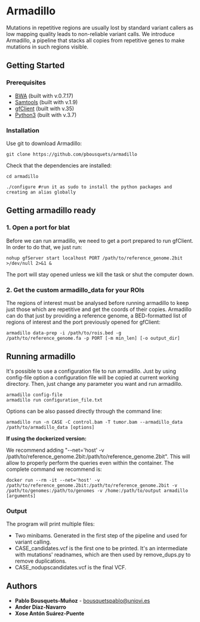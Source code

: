 # Armadillo

Mutations in repetitive regions are usually lost by standard variant callers as low mapping quality leads to non-reliable variant calls. We introduce Armadillo, a pipeline that stacks all copies from repetitive genes to make mutations in such regions visible. 

## Getting Started

### Prerequisites

* [BWA](http://bio-bwa.sourceforge.net/) (built with v.0.7.17)
* [Samtools](http://www.htslib.org/doc/samtools.html) (built with v.1.9)
* [gfClient](https://genome.ucsc.edu/goldenPath/help/blatSpec.html#gfClientUsage)  (built with v.35)
* [Python3](https://www.python.org) (built with v.3.7)


### Installation

Use git to download Armadillo:

```
git clone https://github.com/pbousquets/armadillo
```

Check that the dependencies are installed:

```
cd armadillo

./configure #run it as sudo to install the python packages and creating an alias globally 
```

## Getting armadillo ready

### 1. Open a port for blat 
Before we can run armadillo, we need to get a port prepared to run gfClient. In order to do that, we just run:

```
nohup gfServer start localhost PORT /path/to/reference_genome.2bit >/dev/null 2>&1 &
```
The port will stay opened unless we kill the task or shut the computer down.

### 2. Get the custom armadillo_data for your ROIs
The regions of interest must be analysed before running armadillo to keep just those which are repetitive and get the coords of their copies. Armadillo can do that just by providing a reference genome, a BED-formatted list of regions of interest and the port previously opened for gfClient:

```
armadillo data-prep -i /path/to/rois.bed -g /path/to/reference_genome.fa -p PORT [-m min_len] [-o output_dir]
```

## Running armadillo

It's possible to use a configuration file to run armadillo. Just by using config-file option a configuration file will be copied at current working directory. Then, just change any parameter you want and run armadillo.

```
armadillo config-file
armadillo run configuration_file.txt
```
Options can be also passed directly through the command line:

```
armadillo run -n CASE -C control.bam -T tumor.bam --armadillo_data /path/to/armadillo_data [options]
```
__If using the dockerized version:__

We recommend adding "--net='host' -v /path/to/reference_genome.2bit:/path/to/reference_genome.2bit". This will allow to properly perform the queries even within the container. The complete command we recommend is:

```
docker run --rm -it --net='host' -v /path/to/reference_genome.2bit:/path/to/reference_genome.2bit -v /path/to/genomes:/path/to/genomes -v /home:/path/to/output armadillo [arguments]
```

### Output

The program will print multiple files:
- Two minibams. Generated in the first step of the pipeline and used for variant calling. 
- CASE_candidates.vcf is the first one to be printed. It's an intermediate with mutations' readnames, which are then used by remove_dups.py to remove duplications. 
- CASE_nodupscandidates.vcf is the final VCF.  

## Authors

* **Pablo Bousquets-Muñoz** - bousquetspablo@uniovi.es
* **Ander Díaz-Navarro**
* **Xose Antón Suárez-Puente**
